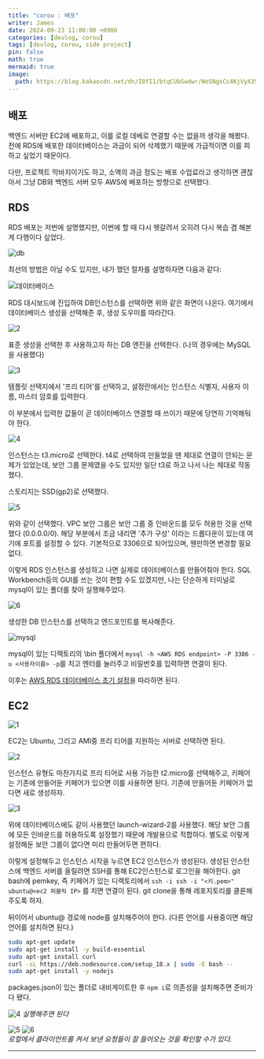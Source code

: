 ```yaml
---
title: "corou : 배포"
writer: James
date: 2024-09-23 11:00:00 +0900
categories: [devlog, corou]
tags: [devlog, corou, side project]
pin: false
math: true
mermaid: true
image:
  path: https://blog.kakaocdn.net/dn/I0fI1/btqCUbSwdwr/WeSNgsCc4KjVyX35SUiSH1/img.png
---
```


## 배포  

백엔드 서버만 EC2에 배포하고, 이를 로컬 데베로 연결할 수는 없을까 생각을 해봤다. 전에 RDS에 배포한 데이터베이스는 과금이 되어 삭제했기 때문에 가급적이면 이를 피하고 싶었기 때문이다.  

다만, 프로젝트 막바지이기도 하고, 소액의 과금 정도는 배포 수업료라고 생각하면 괜찮아서 그냥 DB와 백엔드 서버 모두 AWS에 배포하는 방향으로 선택했다.  

## RDS  

RDS 배포는 저번에 설명했지만, 이번에 할 때 다시 헷갈려서 오히려 다시 복습 겸 해본 게 다행이다 싶었다.  

![db](/images/images/2024-09-23-23-51-02.png)  

최선의 방법은 아닐 수도 있지만, 내가 했던 절차를 설명하자면 다음과 같다:  
 
![데이터베이스](/images/images/2024-09-23-23-52-10.png)

RDS 대시보드에 진입하여 DB인스턴스를 선택하면 위와 같은 화면이 나온다. 여기에서 데이터베이스 생성을 선택해준 후, 생성 도우미를 따라간다.  

![2](/images/images/2024-09-23-23-53-45.png)

표준 생성을 선택한 후 사용하고자 하는 DB 엔진을 선택한다. (나의 경우에는 MySQL을 사용했다)  

![3](/images/images/2024-09-23-23-55-01.png)  

템플릿 선택지에서 '프리 티어'를 선택하고, 설정란에서는 인스턴스 식별자, 사용자 이름, 마스터 암호를 입력한다.  

이 부분에서 입력한 값들이 곧 데이터베이스 연결할 때 쓰이기 때문에 당연히 기억해둬야 한다.  

![4](/images/images/2024-09-23-23-56-35.png)  

인스턴스는 t3.micro로 선택한다. t4로 선택하여 만들었을 땐 제대로 연결이 안되는 문제가 있었는데, 보안 그룹 문제였을 수도 있지만 일단 t3로 하고 나서 나는 제대로 작동했다.  

스토리지는 SSD(gp2)로 선택했다.  

![5](/images/images/2024-09-23-23-59-08.png)

위와 같이 선택했다. VPC 보안 그룹은 보안 그룹 중 인바운드를 모두 허용한 것을 선택했다 (0.0.0.0/0). 해당 부분에서 조금 내리면 '추가 구성' 이라는 드롭다운이 있는데 여기에 포트를 설정할 수 있다. 기본적으로 3306으로 되어있으며, 웬만하면 변경할 필요 없다.  

이렇게 RDS 인스턴스를 생성하고 나면 실제로 데이터베이스를 만들어줘야 한다. SQL Workbench등의 GUI를 쓰는 것이 편할 수도 있겠지만, 나는 단순하게 터미널로 mysql이 있는 폴더를 찾아 실행해주었다.  

![6](/images/images/2024-09-24-00-11-26.png)  

생성한 DB 인스턴스를 선택하고 엔드포인트를 복사해준다.  

![mysql](/images/images/2024-09-24-00-13-14.png)

mysql이 있는 디렉토리의 \bin 폴더에서 `mysql -h <AWS RDS endpoint> -P 3306 -u <사용자이름> -p`를 치고 엔터를 눌러주고 비밀번호를 입력하면 연결이 된다.  

이후는 [AWS RDS 데이터베이스 초기 설정](https://jaenam615.github.io/posts/corou-awsrds-testing/)을 따라하면 된다.  

## EC2  

![1](/images/images/2024-09-24-00-03-34.png)  

EC2는 Ubuntu, 그리고 AMI중 프리 티어를 지원하는 서버로 선택하면 된다.  

![2](/images/images/2024-09-24-00-04-16.png)

인스턴스 유형도 마찬가지로 프리 티어로 사용 가능한 t2.micro를 선택해주고, 키페어는 기존에 만들어둔 키페어가 있으면 이를 사용하면 된다. 기존에 만들어둔 키페어가 없다면 새로 생성하자.  

![3](/images/images/2024-09-24-00-06-19.png)  

위에 데이터베이스에도 같이 사용했던 launch-wizard-2를 사용했다. 해당 보안 그룹에 모든 인바운드를 허용하도록 설정했기 때문에 개발용으로 적합하다. 별도로 이렇게 설정해둔 보안 그룹이 없다면 미리 만들어두면 편하다.  

이렇게 설정해두고 인스턴스 시작을 누르면 EC2 인스턴스가 생성된다. 생성된 인스턴스에 백엔드 서버를 올릴려면 SSH를 통해 EC2인스턴스로 로그인을 해야한다. git bash에 pemkey, 즉 키페어가 있는 디렉토리에서 `ssh -i ssh -i "<키.pem>" ubuntu@<ec2 퍼블릭 IP>` 를 치면 연결이 된다. git clone을 통해 레포지토리를 클론해주도록 하자.  

뒤이어서 ubuntu@ 경로에 node를 설치해주어야 한다. (다른 언어를 사용중이면 해당 언어를 설치하면 된다.)  

```bash
sudo apt-get update
sudo apt-get install -y build-essential
sudo apt-get install curl
curl -sL https://deb.nodesource.com/setup_18.x | sudo -E bash --
sudo apt-get install -y nodejs
```

packages.json이 있는 폴더로 내비게이트한 후 `npm i`로 의존성을 설치해주면 준비가 다 됐다.  

![4](/images/images/2024-09-24-00-19-23.png)
*실행해주면 된다*  

![5](/images/images/2024-09-24-00-22-31.png)
![6](/images/images/2024-09-24-00-22-40.png)  
*로컬에서 클라이언트를 켜서 보낸 요청들이 잘 들어오는 것을 확인할 수가 있다.*  

---


